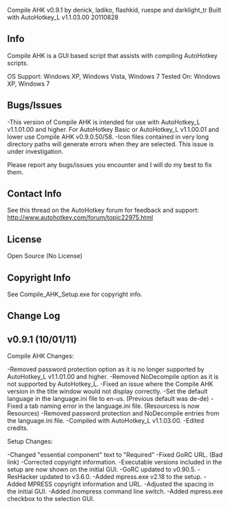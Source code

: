 Compile AHK v0.9.1 by denick, ladiko, flashkid, ruespe and darklight_tr
Built with AutoHotkey_L v1.1.03.00 20110828

Info
----

Compile AHK is a GUI based script that assists with compiling AutoHotkey scripts.

OS Support: Windows XP, Windows Vista, Windows 7
Tested On: Windows XP, Windows 7


Bugs/Issues
-----------

-This version of Compile AHK is intended for use with AutoHotkey_L v1.1.01.00 and higher.  For AutoHotkey Basic or AutoHotkey_L v1.1.00.01 and lower use Compile AHK v0.9.0.50/58.
-Icon files contained in very long directory paths will generate errors when they are selected.  This issue is under investigation.


Please report any bugs/issues you encounter and I will do my best to fix them.


Contact Info
------------

See this thread on the AutoHotkey forum for feedback and support: http://www.autohotkey.com/forum/topic22975.html


License
-------

Open Source (No License)


Copyright Info
--------------

See Compile_AHK_Setup.exe for copyright info.


Change Log
----------

v0.9.1 (10/01/11)
------

Compile AHK Changes:

-Removed password protection option as it is no longer supported by AutoHotkey_L v1.1.01.00 and higher.
-Removed NoDecompile option as it is not supported by AutoHotkey_L.
-Fixed an issue where the Compile AHK version in the title window would not display correctly.
-Set the default language in the language.ini file to en-us. (Previous default was de-de)
-Fixed a tab naming error in the language.ini file. (Resourcess is now Resources)
-Removed password protection and NoDecompile entries from the language.ini file.
-Compiled with AutoHotkey_L v1.1.03.00.
-Edited credits.

Setup Changes:

-Changed "essential component" text to "Required"
-Fixed GoRC URL. (Bad link)
-Corrected copyright information.
-Executable versions included in the setup are now shown on the initial GUI.
-GoRC updated to v0.90.5.
-ResHacker updated to v3.6.0.
-Added mpress.exe v2.18 to the setup.
-Added MPRESS copyright information and URL.
-Adjusted the spacing in the initial GUI.
-Added /nompress command line switch.
-Added mpress.exe checkbox to the selection GUI.